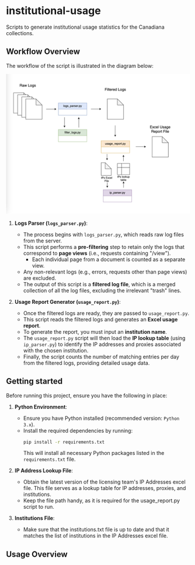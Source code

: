 # institutional-usage
Scripts to generate institutional usage statistics for the Canadiana collections. 

## Workflow Overview
The workflow of the script is illustrated in the diagram below:

![Scripts Workflow Diagram](report_scripts_diagram.png)

1. **Logs Parser (`logs_parser.py`)**:
   - The process begins with `logs_parser.py`, which reads raw log files from the server.
   - This script performs a **pre-filtering** step to retain only the logs that correspond to **page views** (i.e., requests containing "/view").
     - Each individual page from a document is counted as a separate view.
   - Any non-relevant logs (e.g., errors, requests other than page views) are excluded.
   - The output of this script is a **filtered log file**, which is a merged collection of all the log files, excluding the irrelevant "trash" lines.

2. **Usage Report Generator (`usage_report.py`)**:
   - Once the filtered logs are ready, they are passed to `usage_report.py`.
   - This script reads the filtered logs and generates an **Excel usage report**.
   - To generate the report, you must input an **institution name**.
   - The `usage_report.py` script will then load the **IP lookup table** (using `ip_parser.py`) to identify the IP addresses and proxies associated with the chosen institution.
   - Finally, the script counts the number of matching entries per day from the filtered logs, providing detailed usage data.

## Getting started

Before running this project, ensure you have the following in place:

1. **Python Environment**:
   - Ensure you have Python installed (recommended version: `Python 3.x`).
   - Install the required dependencies by running:
     ```bash
     pip install -r requirements.txt
     ```
     This will install all necessary Python packages listed in the `requirements.txt` file.

2. **IP Address Lookup File**:
   - Obtain the latest version of the licensing team's IP Addresses excel file. This file serves as a lookup table for IP addresses, proxies, and institutions.
   - Keep the file path handy, as it is required for the usage_report.py script to run.

3. **Institutions File**:
   - Make sure that the institutions.txt file is up to date and that it matches the list of institutions in the IP Addresses excel file. 

## Usage Overview
